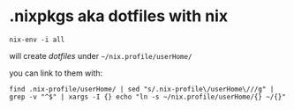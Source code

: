 # .nixpkgs aka dotfiles with nix

```
nix-env -i all
```

will create *dotfiles* under `~/nix.profile/userHome/`

you can link to them with:
```
find .nix-profile/userHome/ | sed "s/.nix-profile\/userHome\///g" | grep -v "^$" | xargs -I {} echo "ln -s ~/nix.profile/userHome/{} ~/{}"
```

